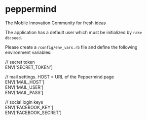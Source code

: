 peppermind
==========

The Mobile Innovation Community for fresh ideas 

The application has a default user which must be initialized by `rake db:seed`.

Please create a `/config/env_vars.rb` file and define the following environment variables:

// secret token<br />
ENV['SECRET_TOKEN']

// mail settings. HOST = URL of the Peppermind page<br />
ENV['MAIL_HOST']<br />
ENV['MAIL_USER']<br />
ENV['MAIL_PASS']<br />

// social login keys<br />
ENV['FACEBOOK_KEY']<br />
ENV['FACEBOOK_SECRET']
